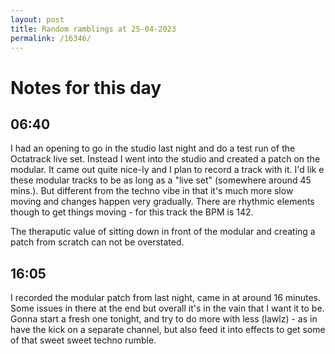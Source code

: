 ```yaml
---
layout: post
title: Random ramblings at 25-04-2023
permalink: /16346/
---
```

# Notes for this day

## 06:40

I had an opening to go in the studio last night and do a test run of the
Octatrack live set. Instead I went into the studio and created a patch on the
modular. It came out quite nice-ly and I plan to record a track with it. I'd lik
e these modular tracks to be as long as a "live set" (somewhere around 45
mins.). But different from the techno vibe in that it's much more slow moving
and changes happen very gradually. There are rhythmic elements though to get
things moving - for this track the BPM is 142.

The theraputic value of sitting down in front of the modular and creating a
patch from scratch can not be overstated.

## 16:05

I recorded the modular patch from last night, came in at around 16 minutes. Some
issues in there at the end but overall it's in the vain that I want it to be.
Gonna start a fresh one tonight, and try to do more with less (lawlz) - as in
have the kick on a separate channel, but also feed it into effects to get some
of that sweet sweet techno rumble.
